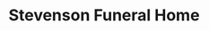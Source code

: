---
title: "Stevenson Funeral Home"
url: /dickinson/stevenson-funeral-home/
shop: funeral directors
---